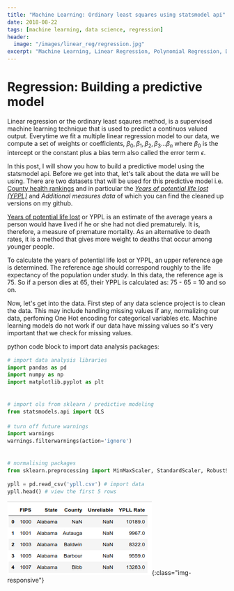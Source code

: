 ```yaml
---
title: "Machine Learning: Ordinary least squares using statsmodel api"
date: 2018-08-22
tags: [machine learning, data science, regression]
header:
  image: "/images/linear_reg/regression.jpg"
excerpt: "Machine Learning, Linear Regression, Polynomial Regression, Data Science"
---
```


# Regression: Building a predictive model

Linear regression or the ordinary least sqaures method, is a supervised machine learning technique that is used to predict a continuos valued output. Everytime we fit a multiple linear regression model to our data, we compute a set of weights or coefficients, $\beta_0,\beta_1,\beta_2, \beta_3...\beta_n$ where $\beta_0$ is the intercept or the constant plus a bias term also called the error term $\epsilon$.

In this post, I will show you how to build a predictive model using the statsmodel api. Before we get into that, let's talk about the data we will be using. There are two datasets that will be used for this predictive model i.e. [County health rankings](https://www.countyhealthrankings.org/) and in particular the *[Years of potential life lost (YPPL)](https://www.countyhealthrankings.org/explore-health-rankings/rankings-data-documentation/national-data-documentation-2010-2017)* and *Additional measures data* of which you can find the cleaned up versions on my github.

[Years of potential life lost](https://en.wikipedia.org/wiki/Years_of_potential_life_lost) or YPPL is an estimate of the average years a person would have lived if he or she had not died prematurely. It is, therefore, a measure of premature mortality. As an alternative to death rates, it is a method that gives more weight to deaths that occur among younger people.

To calculate the years of potential life lost or YPPL, an upper reference age is determined. The reference age should correspond roughly to the life expectancy of the population under study. In this data, the reference age is 75. So if a person dies at 65, their YPPL is calculated as: 75 - 65 = 10 and so on.

Now, let's get into the data. First step of any data science project is to clean the data. This may include handling missing values if any, normalizing our data, perfoming One Hot encoding for categorical variables etc. Machine learning models do not work if our data have missing values so it's very important that we check for missing values.

python code block to import data analysis packages:
```python
# import data analysis libraries
import pandas as pd
import numpy as np
import matplotlib.pyplot as plt


# import ols from sklearn / predictive modeling
from statsmodels.api import OLS

# turn off future warnings
import warnings
warnings.filterwarnings(action='ignore')


# normalising packages
from sklearn.preprocessing import MinMaxScaler, StandardScaler, RobustScaler, MaxAbsScaler
```

```python
ypll = pd.read_csv('ypll.csv') # import data
ypll.head() # view the first 5 rows
```
<!-- image: "/images/linear_reg/regression.jpg" -->
![image-title-here](/images/linear_reg/yppl_head.png){:class="img-responsive"}